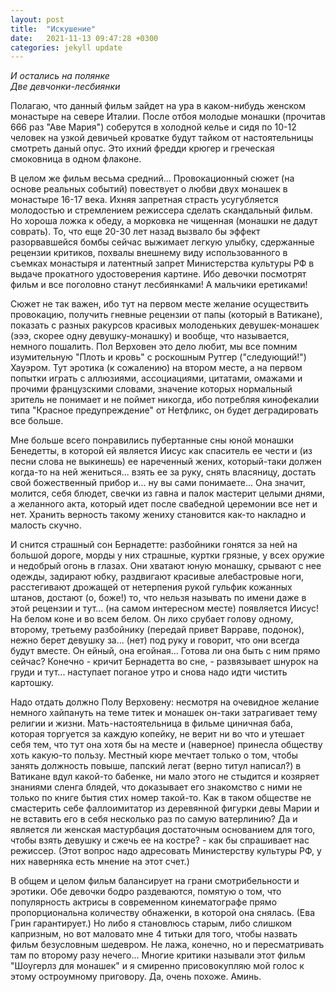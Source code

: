 ```yaml
---
layout: post
title:  "Искушение"
date:   2021-11-13 09:47:28 +0300
categories: jekyll update
---
```

*И остались на полянке<br>Две девчонки-лесбиянки*

Полагаю, что данный фильм зайдет на ура в каком-нибудь женском монастыре на севере Италии. После отбоя молодые монашки (прочитав 666 раз "Аве Мария") соберутся в холодной келье и сидя по 10-12 человек на узкой девичьей кроватке будут тайком от настоятельницы смотреть даный опус. Это ихний фредди крюгер и греческая смоковница в одном флаконе.

В целом же фильм весьма средний... Провокационный сюжет (на основе реальных событий) повествует о любви двух монашек в монастыре 16-17 века. Ихняя запретная страсть усугубляется молодостью и стремлением режиссера сделать скандальный фильм. Но хороша ложка к обеду, а морковка не чищенная (монашки не дадут соврать). То, что еще 20-30 лет назад вызвало бы эффект разорвавшейся бомбы сейчас выжимает легкую улыбку, сдержанные рецензии критиков, похвалы внешнему виду использованного в съемках монастыря и латентный запрет Министерства культуры РФ в выдаче прокатного удостоверения картине. Ибо девочки посмотрят фильм и все поголовно станут лесбиянками! А мальчики еретиками!

Сюжет не так важен, ибо тут на первом месте желание осуществить провокацию, получить гневные рецензии от папы (который в Ватикане), показать с разных ракурсов красивых молоденьких девушек-монашек (эээ, скорее одну девушку-монашку) и вообще, что называется, немного пошалить. Пол Верховен это дело любит, мы все помним изумительную "Плоть и кровь" с роскошным Рутгер ("следующий!") Хауэром. Тут эротика (к сожалению) на втором месте, а на первом попытки играть с аллюзиями, ассоциациями, цитатами, омажами и прочими французскими словами, значение которых нормальный зритель не понимает и не поймет никогда, ибо потребляя кинофекалии типа "Красное предупреждение" от Нетфликс, он будет деградировать все больше.

Мне больше всего понравились пубертанные сны юной монашки Бенедетты, в которой ей является Иисус как спаситель ее чести и (из песни слова не выкинешь) ее нареченный жених, который-таки должен когда-то на ней жениться... взять ее за руку, снять власяницу, достать свой божественный прибор и... ну вы сами понимаете... Она значит, молится, себя блюдет, свечки из гавна и палок мастерит целыми днями, а желанного акта, который идет после свабедной церемонии все нет и нет. Хранить верность такому жениху становится как-то накладно и малость скучно.

И снится страшный сон Бернадетте: разбойники гонятся за ней на большой дороге, морды у них страшные, куртки грязные, у всех оружие и недобрый огонь в глазах. Они хватают юную монашку, срывают с нее одежды, задирают юбку, раздвигают красивые алебастровые ноги, расстегивают дрожащей от нетерпения рукой гульфик кожанных штанов, достают (о, боже!) то, что нельзя называть по имени даже в этой рецензии и тут... (на самом интересном месте) появляется Иисус! На белом коне и во всем белом. Он лихо срубает голову одному, второму, третьему разбойнику (передай привет Варраве, подонок), нежно берет девушку за... (нет) под руку и говорит, что они всегда будут вместе. Он ейный, она егойная... Готова ли она быть с ним прямо сейчас? Конечно - кричит Бернадетта во сне, - развязывает шнурок на груди и тут... наступает поганое утро и снова надо идти чистить картошку.

Надо отдать должно Полу Верховену: несмотря на очевидное желание немного хайпануть на теме титек и монашек он-таки затрагивает тему религии и жизни. Мать-настоятельница в фильме циничная баба, которая торгуется за каждую копейку, не верит ни во что и утешает себя тем, что тут она хотя бы на месте и (наверное) принесла обществу хоть какую-то пользу. Местный кюре мечтает только о том, чтобы занять должность повыше, папский легат (верно титул написал?) в Ватикане вдул какой-то бабенке, ни мало этого не стыдится и козяряет знаниями сленга блядей, что доказывает его знакомство с ними не только по книге бытия стих номер такой-то. Как в таком обществе не смастерить себе фаллоимитатор из деревянной фигурки девы Марии и не вставить его в себя несколько раз по самую ватерлинию? Да и является ли женская мастурбация достаточным основанием для того, чтобы взять девушку и сжечь ее на костре? - как бы спрашивает нас режиссер. (Этот вопрос надо адресовать Министерству культуры РФ, у них наверняка есть мнение на этот счет.)

В общем и целом фильм балансирует на грани смотрибельности и эротики. Обе девочки бодро раздеваются, помятую о том, что популярность актрисы в современном кинематографе прямо пропорциональна количеству обнаженки, в которой она снялась. (Ева Грин гарантирует.) Но либо я становлюсь старым, либо слишком капризным, но вот маловато мне 4 титьки для того, чтобы назвать фильм безусловным шедевром. Не лажа, конечно, но и пересматривать там по второму разу нечего... Многие критики называли этот фильм "Шоугерлз для монашек" и я смиренно присовокупляю мой голос к этому остроумному приговору. Да, очень похоже. Аминь.
